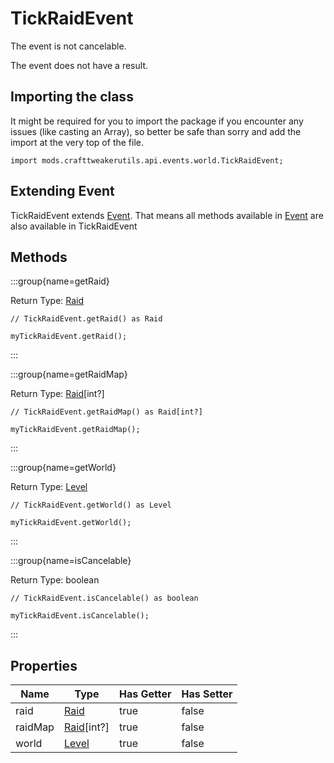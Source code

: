 # TickRaidEvent

The event is not cancelable.

The event does not have a result.

## Importing the class

It might be required for you to import the package if you encounter any issues (like casting an Array), so better be safe than sorry and add the import at the very top of the file.
```zenscript
import mods.crafttweakerutils.api.events.world.TickRaidEvent;
```


## Extending Event

TickRaidEvent extends [Event](/forge/api/event/Event). That means all methods available in [Event](/forge/api/event/Event) are also available in TickRaidEvent

## Methods

:::group{name=getRaid}

Return Type: [Raid](/mods/sixikutils/utils/world/Raid)

```zenscript
// TickRaidEvent.getRaid() as Raid

myTickRaidEvent.getRaid();
```

:::

:::group{name=getRaidMap}

Return Type: [Raid](/mods/sixikutils/utils/world/Raid)[int?]

```zenscript
// TickRaidEvent.getRaidMap() as Raid[int?]

myTickRaidEvent.getRaidMap();
```

:::

:::group{name=getWorld}

Return Type: [Level](/mods/sixikutils/pmmo/server/world)

```zenscript
// TickRaidEvent.getWorld() as Level

myTickRaidEvent.getWorld();
```

:::

:::group{name=isCancelable}

Return Type: boolean

```zenscript
// TickRaidEvent.isCancelable() as boolean

myTickRaidEvent.isCancelable();
```

:::


## Properties

|  Name   |                      Type                       | Has Getter | Has Setter |
|---------|-------------------------------------------------|------------|------------|
| raid    | [Raid](/mods/sixikutils/utils/world/Raid)       | true       | false      |
| raidMap | [Raid](/mods/sixikutils/utils/world/Raid)[int?] | true       | false      |
| world   | [Level](/mods/sixikutils/pmmo/server/world)     | true       | false      |

